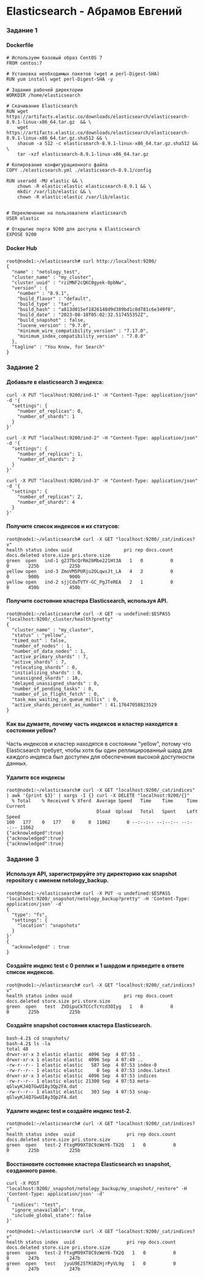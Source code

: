 # Elasticsearch - Абрамов Евгений

### Задание 1

#### Dockerfile
```
# Используем базовый образ CentOS 7
FROM centos:7

# Установка необходимых пакетов (wget и perl-Digest-SHA)
RUN yum install wget perl-Digest-SHA -y

# Задание рабочей директории
WORKDIR /home/elasticsearch

# Скачивание Elasticsearch
RUN wget https://artifacts.elastic.co/downloads/elasticsearch/elasticsearch-8.9.1-linux-x86_64.tar.gz  && \
    wget https://artifacts.elastic.co/downloads/elasticsearch/elasticsearch-8.9.1-linux-x86_64.tar.gz.sha512 && \
    shasum -a 512 -c elasticsearch-8.9.1-linux-x86_64.tar.gz.sha512 && \
    tar -xzf elasticsearch-8.9.1-linux-x86_64.tar.gz

# Копирование конфигурационного файла
COPY ./elasticsearch.yml ./elasticsearch-8.9.1/config

RUN useradd -MU elastic && \
    chown -R elastic:elastic elasticsearch-8.9.1 && \
    mkdir /var/lib/elastic && \
    chown -R elastic:elastic /var/lib/elastic


# Переключение на пользователя elasticsearch
USER elastic

# Открытие порта 9200 для доступа к Elasticsearch
EXPOSE 9200
```
#### Docker Hub
```
root@node1:~/elasticsearch# curl http://localhost:9200/
{
  "name" : "netology_test",
  "cluster_name" : "my_cluster",
  "cluster_uuid" : "rziMNF2cQKC0gyek-8pbNw",
  "version" : {
    "number" : "8.9.1",
    "build_flavor" : "default",
    "build_type" : "tar",
    "build_hash" : "a813d015ef1826148d9d389bd1c0d781c6e349f0",
    "build_date" : "2023-08-10T05:02:32.517455352Z",
    "build_snapshot" : false,
    "lucene_version" : "9.7.0",
    "minimum_wire_compatibility_version" : "7.17.0",
    "minimum_index_compatibility_version" : "7.0.0"
  },
  "tagline" : "You Know, for Search"
}
```
### Задание 2
#### Добавьте в elasticsearch 3 индекса:
```
curl -X PUT "localhost:9200/ind-1" -H "Content-Type: application/json" -d '{
  "settings": {
    "number_of_replicas": 0,
    "number_of_shards": 1
  }
}'

curl -X PUT "localhost:9200/ind-2" -H "Content-Type: application/json" -d '{
  "settings": {
    "number_of_replicas": 1,
    "number_of_shards": 2
  }
}'

curl -X PUT "localhost:9200/ind-3" -H "Content-Type: application/json" -d '{
  "settings": {
    "number_of_replicas": 2,
    "number_of_shards": 4
  }
}'
```
#### Получите список индексов и их статусов:
```
root@node1:~/elasticsearch# curl -X GET "localhost:9200/_cat/indices?v"
health status index uuid                   pri rep docs.count docs.deleted store.size pri.store.size
green  open   ind-1 g23TbcQrRm2bMbe221Ht3A   1   0          0            0       225b           225b
yellow open   ind-3 ZmoVM5PURju2OLqwsJt_LA   4   2          0            0       900b           900b
yellow open   ind-2 sjjCduTVTY-GC_PgJTeREA   2   1          0            0       450b           450b
```
#### Получите состояние кластера Elasticsearch, используя API.
```
root@node1:~/elasticsearch# curl -X GET -u undefined:$ESPASS "localhost:9200/_cluster/health?pretty"
{
  "cluster_name" : "my_cluster",
  "status" : "yellow",
  "timed_out" : false,
  "number_of_nodes" : 1,
  "number_of_data_nodes" : 1,
  "active_primary_shards" : 7,
  "active_shards" : 7,
  "relocating_shards" : 0,
  "initializing_shards" : 0,
  "unassigned_shards" : 10,
  "delayed_unassigned_shards" : 0,
  "number_of_pending_tasks" : 0,
  "number_of_in_flight_fetch" : 0,
  "task_max_waiting_in_queue_millis" : 0,
  "active_shards_percent_as_number" : 41.17647058823529
}
```
#### Как вы думаете, почему часть индексов и кластер находятся в состоянии yellow?

Часть индексов и кластер находятся в состоянии "yellow", потому что Elasticsearch требует, чтобы хотя бы один реплицированный шард для каждого индекса был доступен для обеспечения высокой доступности данных.

#### Удалите все индексы
```
root@node1:~/elasticsearch# curl -X GET "localhost:9200/_cat/indices" | awk '{print $3}' | xargs -I {} curl -X DELETE "localhost:9200/{}"
  % Total    % Received % Xferd  Average Speed   Time    Time     Time  Current
                                 Dload  Upload   Total   Spent    Left  Speed  
100   177    0   177    0     0  11062      0 --:--:-- --:--:-- --:--:-- 11062 
{"acknowledged":true}
{"acknowledged":true}
{"acknowledged":true}
```
### Задание 3

#### Используя API, зарегистрируйте эту директорию как snapshot repository c именем netology_backup.
```
root@node1:~/elasticsearch# curl -X PUT -u undefined:$ESPASS "localhost:9200/_snapshot/netology_backup?pretty" -H 'Content-Type: application/json' -d'
{
  "type": "fs",
  "settings": {
    "location": "snapshots"
  }
}'
{
  "acknowledged" : true
}
```
#### Создайте индекс test с 0 реплик и 1 шардом и приведите в ответе список индексов.
```
root@node1:~/elasticsearch# curl -X GET "localhost:9200/_cat/indices?v"
health status index uuid                   pri rep docs.count docs.deleted store.size pri.store.size
green  open   test  ZVDipuCkTCCcTcYcd3OIyg   1   0          0            0       225b           225b
```
#### Создайте snapshot состояния кластера Elasticsearch.
```
bash-4.2$ cd snapshots/
bash-4.2$ ls -la
total 48
drwxr-xr-x 3 elastic elastic  4096 Sep  4 07:53 .
drwxr-xr-x 1 elastic elastic  4096 Sep  4 07:49 ..
-rw-r--r-- 1 elastic elastic   587 Sep  4 07:53 index-0
-rw-r--r-- 1 elastic elastic     8 Sep  4 07:53 index.latest
drwxr-xr-x 3 elastic elastic  4096 Sep  4 07:53 indices
-rw-r--r-- 1 elastic elastic 21300 Sep  4 07:53 meta-qGlwyKJ4Q7GwUIAy3Qp2FA.dat
-rw-r--r-- 1 elastic elastic   303 Sep  4 07:53 snap-qGlwyKJ4Q7GwUIAy3Qp2FA.dat
```
#### Удалите индекс test и создайте индекс test-2.
```
root@node1:~/elasticsearch# curl -X GET "localhost:9200/_cat/indices?v"
health status index  uuid                   pri rep docs.count docs.deleted store.size pri.store.size
green  open   test-2 FtxgM99XT8C9zWeY6-TX2Q   1   0          0            0       225b           225b
```
#### Восстановите состояние кластера Elasticsearch из snapshot, созданного ранее.
```
curl -X POST "localhost:9200/_snapshot/netology_backup/my_snapshot/_restore" -H 'Content-Type: application/json' -d'
{
  "indices": "test",
  "ignore_unavailable": true,
  "include_global_state": false
}'
```
```
root@node1:~/elasticsearch# curl -X GET "localhost:9200/_cat/indices?v"
health status index  uuid                   pri rep docs.count docs.deleted store.size pri.store.size
green  open   test-2 FtxgM99XT8C9zWeY6-TX2Q   1   0          0            0       247b           247b
green  open   test   jyuU9E25TRSBZHjrPyVL9g   1   0          0            0       247b           247b
```